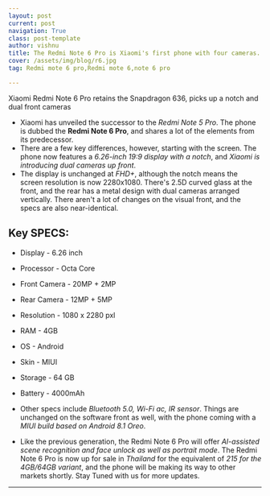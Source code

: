 ```yaml
---
layout: post
current: post
navigation: True
class: post-template
author: vishnu
title: The Redmi Note 6 Pro is Xiaomi's first phone with four cameras.
cover: /assets/img/blog/r6.jpg
tag: Redmi mote 6 pro,Redmi mote 6,note 6 pro

---
```

Xiaomi Redmi Note 6 Pro retains the Snapdragon 636, picks up a notch and dual front cameras

* Xiaomi has unveiled the successor to the *Redmi Note 5 Pro*. The phone is dubbed the **Redmi Note 6 Pro**, and shares a lot of the elements from its predecessor.
* There are a few key differences, however, starting with the screen. The phone now features a *6.26-inch 19:9 display with a notch*, and *Xiaomi is introducing dual cameras up front*.
* The display is unchanged at *FHD+*, although the notch means the screen resolution is now 2280x1080. There's 2.5D curved glass at the front, and the rear has a metal design with dual cameras arranged vertically. There aren't a lot of changes on the visual front, and the specs are also near-identical.

## Key SPECS:
 * Display       - 6.26 inch   
 * Processor     - Octa Core  
 * Front Camera  - 20MP + 2MP     
 * Rear Camera   - 12MP + 5MP     
 * Resolution    - 1080 x 2280 pxl
 * RAM           - 4GB           
 * OS            - Android        
 * Skin          - MIUI           
 * Storage       - 64 GB          
 * Battery       - 4000mAh        

* Other specs include *Bluetooth 5.0, Wi-Fi ac, IR sensor*. Things are unchanged on the software front as well, with the phone coming with a *MIUI build based on Android 8.1 Oreo*.

* Like the previous generation, the Redmi Note 6 Pro will offer *AI-assisted scene recognition and face unlock as well as portrait mode*. The Redmi Note 6 Pro is now up for sale in *Thailand* for the equivalent of *215 for the 4GB/64GB variant*, and the phone will be making its way to other markets shortly.
Stay Tuned with us for more updates.
---
